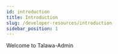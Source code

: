 ```yaml
---
id: introduction
title: Introduction
slug: /developer-resources/introduction
sidebar_position: 1
---
```


Welcome to Talawa-Admin
